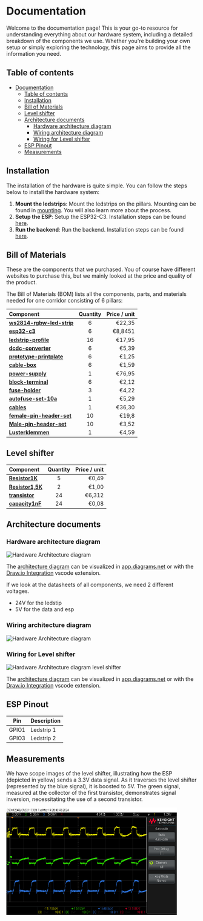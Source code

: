 # Documentation

Welcome to the documentation page! This is your go-to resource for understanding everything about our hardware system, including a detailed breakdown of the components we use. Whether you're building your own setup or simply exploring the technology, this page aims to provide all the information you need.

## Table of contents

- [Documentation](#documentation)
  - [Table of contents](#table-of-contents)
  - [Installation](#installation)
  - [Bill of Materials](#bill-of-materials)
  - [Level shifter](#level-shifter)
  - [Architecture documents](#architecture-documents)
    - [Hardware architecture diagram](#hardware-architecture-diagram)
    - [Wiring architecture diagram](#wiring-architecture-diagram)
    - [Wiring for Level shifter](#wiring-for-level-shifter)
  - [ESP Pinout](#esp-pinout)
  - [Measurements](#measurements)

## Installation

The installation of the hardware is quite simple. You can follow the steps below to install the hardware system:

1. **Mount the ledstrips**: Mount the ledstrips on the pillars. Mounting can be found in [mounting](./mounting/). You will also learn more about the process.
2. **Setup the ESP**: Setup the ESP32-C3. Installation steps can be found [here](./ESP_SETUP.md).
3. **Run the backend**: Run the backend. Installation steps can be found [here](../Backend/README.md#installation).

## Bill of Materials

These are the components that we purchased. You of course have different websites to purchase this, but we mainly looked at the price and quality of the product.

The Bill of Materials (BOM) lists all the components, parts, and materials needed for one corridor consisting of 6 pillars:

| Component                                                                                                                                                                                                                                                                                  | Quantity | Price / unit |
| :----------------------------------------------------------------------------------------------------------------------------------------------------------------------------------------------------------------------------------------------------------------------------------------- | :------: | -----------: |
| [**ws2814-rgbw-led-strip**](https://www.btf-lighting.com/products/ws2814-12v-24v-4-in-1-similar-sk6812-rgbw-pixels-addressable-ws2811-rgbww-rgbcw-5050-3pin-led-lights?variant=43463309459682)                                                                                             |    6     |       €22,35 |
| [**esp32-c3**](https://www.digikey.be/en/products/detail/espressif-systems/ESP32-C3-DEVKITM-1/13684315?s=N4IgTCBcDaIIwE4BsBWAtAUQMoAUDMYaAwnmgCIYBqA0gJIAqAsmnGgHJkgC6AvkA)                                                                                                                |    6     |      €8,8451 |
| [**ledstrip-profile**](https://www.ledshop-groenovatie.com/Aluminium-Profiel-LED-Strip-Opbouw-1,5m-Compleet-1)                                                                                                                                                                             |    16    |       €17,95 |
| [**dcdc-converter**](https://www.otronic.nl/nl/lm2596s-instelbare-step-down-4-40v-125-37v-met-onb.html)                                                                                                                                                                                    |    6     |        €5,39 |
| [**prototype-printplate**](https://www.otronic.nl/nl/experimenteer-prototyping-printplaat-7x9cm-groen.html)                                                                                                                                                                                |    6     |        €1,25 |
| [**cable-box**](https://www.allekabels.be/lasdoos/22371/3914218/aansluitdoos.html?mc=nl-be&gad_source=4&gclid=CjwKCAiAivGuBhBEEiwAWiFmYfwxxcCCo7jKSgO8jgDI1kcRSnMjFWVOvQXYugo6C8fBlBvdbIoQIxoCPRkQAvD_BwE)                                                                                 |    6     |        €1,59 |
| [**power-supply**](https://www.ledstripkoning.be/accessoires/adapters-12-en-24-volt/600w-24v-25a-professionele-voeding-voor-led-strips?gad_source=1&gclid=CjwKCAiAivGuBhBEEiwAWiFmYTggibyc4zfjcq7FT6RLFWak3v8JL1AJRPUxQzaCdWfI0lQoOlbzJBoCOJAQAvD_BwE)                                     |    1     |       €76,95 |
| [**block-terminal**](https://be.farnell.com/camdenboss/ctb0100-6/pcb-terminal-5mm-6p/dp/3378876)                                                                                                                                                                                           |    6     |        €2,12 |
| [**fuse-holder**](https://www.allekabels.be/zekeringen/1615/5715/standaard-zekeringhouder.html?lang=nl-be)                                                                                                                                                                                 |    3     |        €4,22 |
| [**autofuse-set-10a**](https://www.allekabels.be/zekeringen/1615/1067905/mini-autozekering-10-ampere.html)                                                                                                                                                                                 |    1     |        €5,29 |
| [**cables**](https://netstore.rexel.be/NS/servlet/be.rex.ns.cf.RexStartServlet?sessionreset=1)                                                                                                                                                                                             |    1     |       €36,30 |
| [**female-pin-header-set**](https://be.farnell.com/en-BE/harwin/m20-7822046/connector-receptacle-tht-2-54mm/dp/7991967?gad_source=1&gclid=CjwKCAiA_5WvBhBAEiwAZtCU72bh7TvcaRVvL1va6MB8IyMt07SbZYtpANeCO3Gfjd5bcRMUCOIMTRoCZ2kQAvD_BwE&CMP=KNC-GBE-SHOPPING-PMAX-Test1607&gross_price=true) |    10    |        €19,8 |
| [**Male-pin-header-set**](https://be.farnell.com/harwin/m20-9990846/connector-header-tht-2-54mm-8way/dp/1022257)                                                                                                                                                                           |    10    |        €3,52 |
| [**Lusterklemmen**](https://www.hubo.be/nl/p/profile-lusterklem-6mm-pvc-4-stuks/98445/)                                                                                                                                                                                                    |    1     |        €4,59 |

## Level shifter

| Component                                                                                                                  | Quantity | Price / unit |
| :------------------------------------------------------------------------------------------------------------------------- | :------: | -----------: |
| [**Resistor1K**](https://www.otronic.nl/nl/10x-weerstand-1k-ohm-1-4-watt-5.html)                                           |    5     |        €0,49 |
| [**Resistor1,5K**](https://www.kiwi-electronics.com/nl/weerstand-1-5k-ohm-1-4-watt-5-10-stuks-657)                         |    2     |        €1,00 |
| [**transistor**](https://be.farnell.com/on-semiconductor/bc547ctfr/transistor-bipol-npn-45v-to-92/dp/2453792?st=BC547CTFR) |    24    |       €6,312 |
| [**capacity1nF**](https://gigatek.be/nl/velleman-keramische-condensator-1nf--velvec1n0)                                    |    24    |        €0,08 |

## Architecture documents

### Hardware architecture diagram

<picture>
  <source
    srcset="./exports/HardwareArchitectureDiagram_dark.svg"
    media="(prefers-color-scheme: dark)"
  />
  <source
    srcset="./exports/HardwareArchitectureDiagram_light.svg"
    media="(prefers-color-scheme: light), (prefers-color-scheme: no-preference)"
  />
  <img alt="Hardware Architecture diagram" />
</picture>

The [architecture diagram](./ArchitectureDiagram.drawio) can be visualized in [app.diagrams.net](https://app.diagrams.net/) or with the [Draw.io Integration](https://marketplace.visualstudio.com/items?itemName=hediet.vscode-drawio) vscode extension.

If we look at the datasheets of all components, we need 2 different voltages.

- 24V for the ledstip
- 5V for the data and esp

### Wiring architecture diagram

<picture>
  <source
    srcset="./exports/Wiring-Wiring.drawio_Dark.svg"
    media="(prefers-color-scheme: dark)"
  />
  <source
    srcset="./exports/Wiring-Wiring.drawio_Light.svg"
    media="(prefers-color-scheme: light), (prefers-color-scheme: no-preference)"
  />
  <img alt="Hardware Architecture diagram" />
</picture>

### Wiring for Level shifter

<picture>
  <source
    srcset="./exports/Wiring-Level-Shifter.drawio_Dark.svg"
    media="(prefers-color-scheme: dark)"
  />
  <source
    srcset="./exports/Wiring-Level-Shifter.drawio_Light.svg"
    media="(prefers-color-scheme: light), (prefers-color-scheme: no-preference)"
  />
  <img alt="Hardware Architecture diagram level shifter" />
</picture>

The [architecture diagram](./ArchitectureDiagram.drawio) can be visualized in [app.diagrams.net](https://app.diagrams.net/) or with the [Draw.io Integration](https://marketplace.visualstudio.com/items?itemName=hediet.vscode-drawio) vscode extension.

## ESP Pinout

|  Pin  | Description |
| :---: | ----------- |
| GPIO1 | Ledstrip 1  |
| GPIO3 | Ledstrip 2  |

## Measurements

We have scope images of the level shifter, illustrating how the ESP (depicted in yellow) sends a 3.3V data signal. As it traverses the level shifter (represented by the blue signal), it is boosted to 5V. The green signal, measured at the collector of the first transistor, demonstrates signal inversion, necessitating the use of a second transistor.

<img src="./images/scope_level_shifter.png" alt="Level Shifter" width="450">
